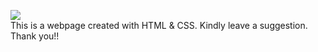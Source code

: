 ![](https://media0.giphy.com/media/SpopD7IQN2gK3qN4jS/giphy.gif)<br>
This is a webpage created with HTML & CSS. 
Kindly leave a suggestion.
Thank you!!

